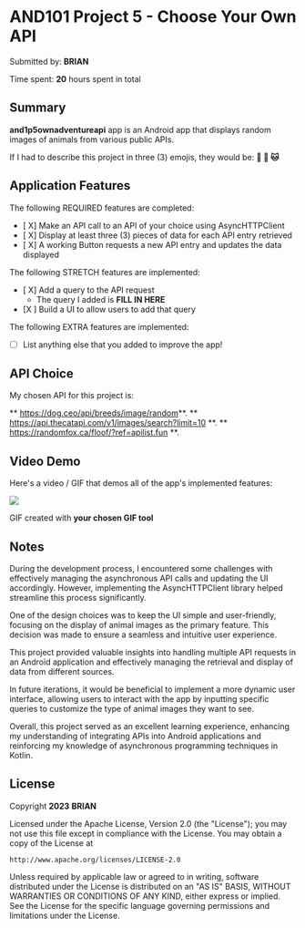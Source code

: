 
# AND101 Project 5 - Choose Your Own API

Submitted by: **BRIAN**

Time spent: **20** hours spent in total

## Summary

**and1p5ownadventureapi** app is an Android app that displays random images of animals from various public APIs.

If I had to describe this project in three (3) emojis, they would be: **📱 🐶 🐱**

## Application Features

<!-- (This is a comment) Please be sure to change the [ ] to [x] for any features you completed.  If a feature is not checked [x], you might miss the points for that item! -->

The following REQUIRED features are completed:

- [ X] Make an API call to an API of your choice using AsyncHTTPClient
- [ X] Display at least three (3) pieces of data for each API entry retrieved
- [ X] A working Button requests a new API entry and updates the data displayed

The following STRETCH features are implemented:

- [ X] Add a query to the API request
  - The query I added is **FILL IN HERE**
- [X ] Build a UI to allow users to add that query

The following EXTRA features are implemented:

- [ ] List anything else that you added to improve the app!

## API Choice

My chosen API for this project is:

** https://dog.ceo/api/breeds/image/random**.
** https://api.thecatapi.com/v1/images/search?limit=10 **.
** https://randomfox.ca/floof/?ref=apilist.fun **.

## Video Demo

Here's a video / GIF that demos all of the app's implemented features:

<img src=' https://github.com/ba-00001/and1p5ownadventureapi/blob/main/AND101.PROJECT5.gif ' />

GIF created with **your chosen GIF tool**

<!-- Recommended tools:
- [Kap](https://getkap.co/) for macOS
- [ScreenToGif](https://www.screentogif.com/) for Windows
- [peek](https://github.com/phw/peek) for Linux. -->

## Notes

During the development process, I encountered some challenges with effectively managing the asynchronous API calls and updating the UI accordingly. However, implementing the AsyncHTTPClient library helped streamline this process significantly.

One of the design choices was to keep the UI simple and user-friendly, focusing on the display of animal images as the primary feature. This decision was made to ensure a seamless and intuitive user experience.

This project provided valuable insights into handling multiple API requests in an Android application and effectively managing the retrieval and display of data from different sources.

In future iterations, it would be beneficial to implement a more dynamic user interface, allowing users to interact with the app by inputting specific queries to customize the type of animal images they want to see.

Overall, this project served as an excellent learning experience, enhancing my understanding of integrating APIs into Android applications and reinforcing my knowledge of asynchronous programming techniques in Kotlin.

## License

Copyright **2023** **BRIAN**

Licensed under the Apache License, Version 2.0 (the "License");
you may not use this file except in compliance with the License.
You may obtain a copy of the License at

    http://www.apache.org/licenses/LICENSE-2.0

Unless required by applicable law or agreed to in writing, software
distributed under the License is distributed on an "AS IS" BASIS,
WITHOUT WARRANTIES OR CONDITIONS OF ANY KIND, either express or implied.
See the License for the specific language governing permissions and
limitations under the License.

